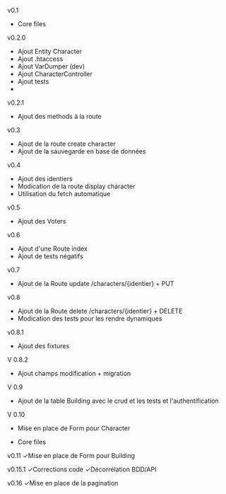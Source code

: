 v0.1

- Core files

v0.2.0
- Ajout Entity Character
- Ajout .htaccess
- Ajout VarDumper (dev)
- Ajout CharacterController
- Ajout tests
- 
v0.2.1
- Ajout des methods à la route

v0.3
- Ajout de la route create character
- Ajout de la sauvegarde en base de données

v0.4

- Ajout des identiers
- Modication de la route display character
- Utilisation du fetch automatique

v0.5

- Ajout des Voters

v0.6

- Ajout d'une Route index
- Ajout de tests négatifs

v0.7

- Ajout de la Route update /characters/{identier} + PUT

v0.8

- Ajout de la Route delete /characters/{identier} + DELETE
- Modication des tests pour les rendre dynamiques

v0.8.1

- Ajout des fixtures

V 0.8.2

- Ajout champs modification + migration

V 0.9

- Ajout de la table Building avec le crud et les tests et l'authentification

V 0.10

- Mise en place de Form pour Character

- Core files

v0.11
✓Mise en place de Form pour Building

v0.15.1
✓Corrections code
✓Décorrélation BDD/API

v0.16
✓Mise en place de la pagination

